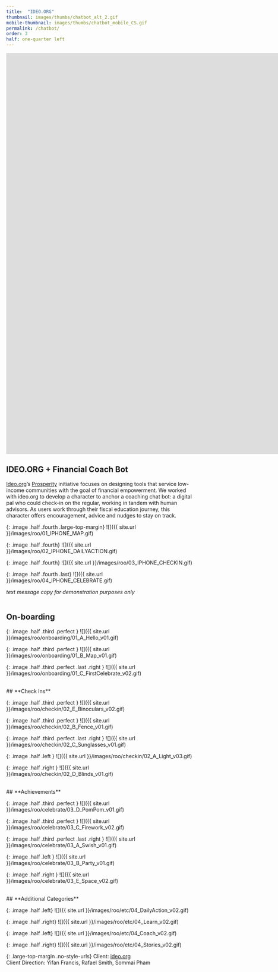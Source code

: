 ```yaml
---
title:  "IDEO.ORG"
thumbnail: images/thumbs/chatbot_alt_2.gif
mobile-thumbnail: images/thumbs/chatbot_mobile_CS.gif
permalink: /chatbot/
order: 3
half: one-quarter left
---
```



<div class='embed-container no-bottom-margin'>
<iframe src="https://player.vimeo.com/video/336432514?background=1&autoplay=1&loop=1" width="1920" height="1080" frameborder="0" allow="autoplay; fullscreen" allowfullscreen></iframe>
</div>

## **IDEO.ORG + Financial Coach Bot**
[Ideo.org](http://www.ideo.org)’s [Prosperity](http://www.ideo.org/programs/prosperity) initiative focuses on designing tools that service low-income communities with the goal of financial empowerment. We worked with ideo.org to develop a character to anchor a coaching chat bot: a digital pal who could check-in on the regular, working in tandem with human advisors. As users work through their fiscal education journey, this character offers encouragement, advice and nudges to stay on track. 

{: .image .half .fourth .large-top-margin}
![]({{ site.url }}/images/roo/01_IPHONE_MAP.gif)

{: .image .half .fourth}
![]({{ site.url }}/images/roo/02_IPHONE_DAILYACTION.gif)

{: .image .half .fourth}
![]({{ site.url }}/images/roo/03_IPHONE_CHECKIN.gif)

{: .image .half .fourth .last}
![]({{ site.url }}/images/roo/04_IPHONE_CELEBRATE.gif)

<i>text message copy for demonstration purposes only</i>
<br/>
<br/>

## **On-boarding**

{: .image .half .third .perfect }
![]({{ site.url }}/images/roo/onboarding/01_A_Hello_v01.gif)

{: .image .half .third .perfect }
![]({{ site.url }}/images/roo/onboarding/01_B_Map_v01.gif)

{: .image .half .third .perfect .last .right }
![]({{ site.url }}/images/roo/onboarding/01_C_FirstCelebrate_v02.gif)

<br/>
## **Check Ins**

{: .image .half .third .perfect }
![]({{ site.url }}/images/roo/checkin/02_E_Binoculars_v02.gif)

{: .image .half .third .perfect }
![]({{ site.url }}/images/roo/checkin/02_B_Fence_v01.gif)

{: .image .half .third .perfect .last .right }
![]({{ site.url }}/images/roo/checkin/02_C_Sunglasses_v01.gif)

{: .image .half .left }
![]({{ site.url }}/images/roo/checkin/02_A_Light_v03.gif)

{: .image .half .right }
![]({{ site.url }}/images/roo/checkin/02_D_Blinds_v01.gif)

<br/>
## **Achievements**

{: .image .half .third .perfect }
![]({{ site.url }}/images/roo/celebrate/03_D_PomPom_v01.gif)

{: .image .half .third .perfect }
![]({{ site.url }}/images/roo/celebrate/03_C_Firework_v02.gif)

{: .image .half .third .perfect .last .right }
![]({{ site.url }}/images/roo/celebrate/03_A_Swish_v01.gif)

{: .image .half .left }
![]({{ site.url }}/images/roo/celebrate/03_B_Party_v01.gif)

{: .image .half .right }
![]({{ site.url }}/images/roo/celebrate/03_E_Space_v02.gif)

<br/>
## **Additional Categories**

{: .image .half .left}
![]({{ site.url }}/images/roo/etc/04_DailyAction_v02.gif)

{: .image .half .right}
![]({{ site.url }}/images/roo/etc/04_Learn_v02.gif)

{: .image .half .left}
![]({{ site.url }}/images/roo/etc/04_Coach_v02.gif)

{: .image .half .right}
![]({{ site.url }}/images/roo/etc/04_Stories_v02.gif)




{: .large-top-margin .no-style-urls}
Client: [ideo.org](http://ideo.org/)<br/>
Client Direction: Yifan Francis, Rafael Smith, Sommai Pham